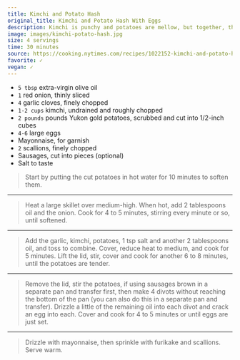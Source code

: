 ```yaml
---
title: Kimchi and Potato Hash
original_title: Kimchi and Potato Hash With Eggs
description: Kimchi is punchy and potatoes are mellow, but together, they play off one another like the characters in an opposites-attract love story. Though universally adored for their comforting, creamy texture, potatoes often feel stodgy as the main ingredient of a meal, but pairing them with tangy, spicy kimchi lightens them up. Cut your potatoes into small cubes to ensure they don't take too long to cook. Hash just does not feel complete without eggs, which make this a handy one-pan meal. Finishing the dish with a drizzle of mayonnaise (preferably Kewpie, but other brands are fine, too) and a sprinkle of furikake lends a playful edge, or you can make it even more fun to eat by wrapping up piles of the hash in nori, which adds a nice crunch and will remind you of a sushi roll.
image: images/kimchi-potato-hash.jpg
size: 4 servings
time: 30 minutes
source: https://cooking.nytimes.com/recipes/1022152-kimchi-and-potato-hash-with-eggs
favorite: ✓
vegan: ✓
---
```


* `5 tbsp` extra-virgin olive oil
* `1` red onion, thinly sliced
* `4` garlic cloves, finely chopped
* `1-2 cups` kimchi, undrained and roughly chopped
* `2 pounds` pounds Yukon gold potatoes, scrubbed and cut into 1/2-inch cubes
* `4-6` large eggs
* Mayonnaise, for garnish
* `2` scallions, finely chopped
* Sausages, cut into pieces (optional)
* Salt to taste

> Start by putting the cut potatoes in hot water for 10 minutes to soften them.

---

> Heat a large skillet over medium-high. When hot, add 2 tablespoons oil and the onion. Cook for 4 to 5 minutes, stirring every minute or so, until softened.

---

> Add the garlic, kimchi, potatoes, 1 tsp salt and another 2 tablespoons oil, and toss to combine. Cover, reduce heat to medium, and cook for 5 minutes. Lift the lid, stir, cover and cook for another 6 to 8 minutes, until the potatoes are tender.

---

> Remove the lid, stir the potatoes, if using sausages brown in a separate pan and transfer first, then make 4 divots without reaching the bottom of the pan (you can also do this in a separate pan and transfer). Drizzle a little of the remaining oil into each divot and crack an egg into each. Cover and cook for 4 to 5 minutes or until eggs are just set.

---

> Drizzle with mayonnaise, then sprinkle with furikake and scallions. Serve warm.

